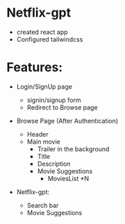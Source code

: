 # Netflix-gpt

- created react app
- Configured tailwindcss

# Features:

- Login/SignUp page

  - signin/signup form
  - Redirect to Browse page

- Browse Page (After Authentication)

  - Header
  - Main movie
    - Trailer in the background
    - Title
    - Description
    - Movie Suggestions
      - MoviesList \*N

- Netflix-gpt:
  - Search bar
  - Movie Suggestions
